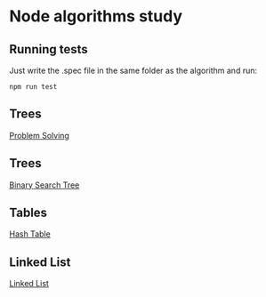 # Node algorithms study

## Running tests

Just write the .spec file in the same folder as the algorithm and run:

```
npm run test
```

## Trees

[Problem Solving](/problem-solving/)

## Trees

[Binary Search Tree](/bst/)

## Tables

[Hash Table](/hashtable/)

## Linked List

[Linked List](/linkedlist/)
